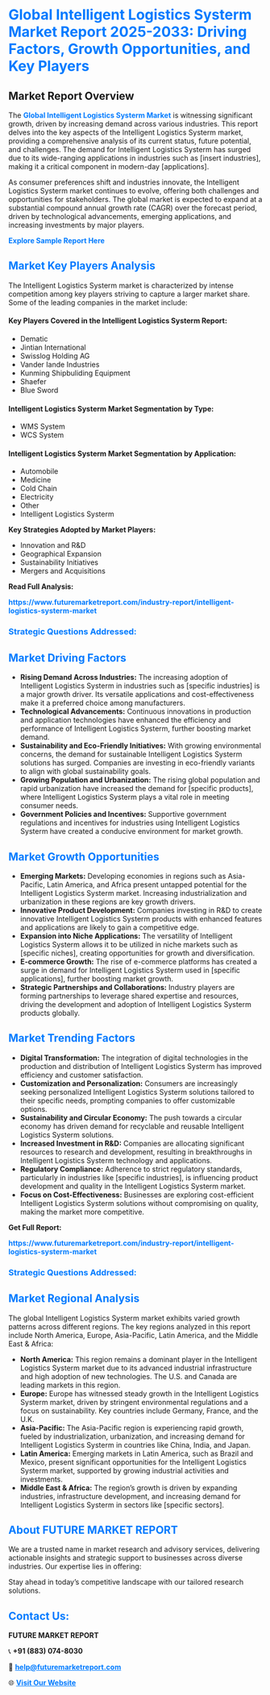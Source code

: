 <h1 style="color: #007BFF;">Global Intelligent Logistics Systerm Market Report 2025-2033: Driving Factors, Growth Opportunities, and Key Players</h1>

<section id="overview">
<h2>Market Report Overview</h2>
<p>The <a href="https://www.futuremarketreport.com/industry-report/intelligent-logistics-systerm-market" style="color: #007BFF; text-decoration: none;"><strong>Global Intelligent Logistics Systerm Market</strong></a> is witnessing significant growth, driven by increasing demand across various industries. This report delves into the key aspects of the Intelligent Logistics Systerm market, providing a comprehensive analysis of its current status, future potential, and challenges. The demand for Intelligent Logistics Systerm has surged due to its wide-ranging applications in industries such as [insert industries], making it a critical component in modern-day [applications].</p>
<p>As consumer preferences shift and industries innovate, the Intelligent Logistics Systerm market continues to evolve, offering both challenges and opportunities for stakeholders. The global market is expected to expand at a substantial compound annual growth rate (CAGR) over the forecast period, driven by technological advancements, emerging applications, and increasing investments by major players.</p>
</section>

<section id="overview">
<p><a href="https://www.futuremarketreport.com/request-sample/reportId=112508" style="color: #007BFF; text-decoration: none;"><strong>Explore Sample Report Here</strong></a></p>
</section>

<section id="key-players">
<h2 style="color: #007BFF;">Market Key Players Analysis</h2>
<p>The Intelligent Logistics Systerm market is characterized by intense competition among key players striving to capture a larger market share. Some of the leading companies in the market include:</p>
<h4>Key Players Covered in the Intelligent Logistics Systerm Report:</h4>
<ul><li>Dematic</li><li>Jintian International</li><li>Swisslog Holding AG</li><li>Vander Iande Industries</li><li>Kunming Shipbuliding Equipment</li><li>Shaefer</li><li>Blue Sword</li></ul>
<h4>Intelligent Logistics Systerm Market Segmentation by Type:</h4>
<ul><li>WMS System</li><li>WCS System</li></ul>

<h4>Intelligent Logistics Systerm Market Segmentation by Application:</h4>
<ul><li>Automobile</li><li>Medicine</li><li>Cold Chain</li><li>Electricity</li><li>Other</li><li>Intelligent Logistics Systerm</li></ul>
<p><strong>Key Strategies Adopted by Market Players:</strong></p>
<ul>
<li>Innovation and R&D</li>
<li>Geographical Expansion</li>
<li>Sustainability Initiatives</li>
<li>Mergers and Acquisitions</li>
</ul>
</section>

<section>
<p><strong>Read Full Analysis: </strong></p><a href="https://www.futuremarketreport.com/industry-report/intelligent-logistics-systerm-market" style="color: #007BFF; text-decoration: none;"><strong>https://www.futuremarketreport.com/industry-report/intelligent-logistics-systerm-market</strong></a>
<h3 style="color: #007BFF;">Strategic Questions Addressed:</h3>
</section>

<section id="driving-factors">
<h2 style="color: #007BFF;">Market Driving Factors</h2>
<ul>
<li><strong>Rising Demand Across Industries:</strong> The increasing adoption of Intelligent Logistics Systerm in industries such as [specific industries] is a major growth driver. Its versatile applications and cost-effectiveness make it a preferred choice among manufacturers.</li>
<li><strong>Technological Advancements:</strong> Continuous innovations in production and application technologies have enhanced the efficiency and performance of Intelligent Logistics Systerm, further boosting market demand.</li>
<li><strong>Sustainability and Eco-Friendly Initiatives:</strong> With growing environmental concerns, the demand for sustainable Intelligent Logistics Systerm solutions has surged. Companies are investing in eco-friendly variants to align with global sustainability goals.</li>
<li><strong>Growing Population and Urbanization:</strong> The rising global population and rapid urbanization have increased the demand for [specific products], where Intelligent Logistics Systerm plays a vital role in meeting consumer needs.</li>
<li><strong>Government Policies and Incentives:</strong> Supportive government regulations and incentives for industries using Intelligent Logistics Systerm have created a conducive environment for market growth.</li>
</ul>
</section>

<section id="growth-opportunities">
<h2 style="color: #007BFF;">Market Growth Opportunities</h2>
<ul>
<li><strong>Emerging Markets:</strong> Developing economies in regions such as Asia-Pacific, Latin America, and Africa present untapped potential for the Intelligent Logistics Systerm market. Increasing industrialization and urbanization in these regions are key growth drivers.</li>
<li><strong>Innovative Product Development:</strong> Companies investing in R&D to create innovative Intelligent Logistics Systerm products with enhanced features and applications are likely to gain a competitive edge.</li>
<li><strong>Expansion into Niche Applications:</strong> The versatility of Intelligent Logistics Systerm allows it to be utilized in niche markets such as [specific niches], creating opportunities for growth and diversification.</li>
<li><strong>E-commerce Growth:</strong> The rise of e-commerce platforms has created a surge in demand for Intelligent Logistics Systerm used in [specific applications], further boosting market growth.</li>
<li><strong>Strategic Partnerships and Collaborations:</strong> Industry players are forming partnerships to leverage shared expertise and resources, driving the development and adoption of Intelligent Logistics Systerm products globally.</li>
</ul>
</section>

<section id="trending-factors">
<h2 style="color: #007BFF;">Market Trending Factors</h2>
<ul>
<li><strong>Digital Transformation:</strong> The integration of digital technologies in the production and distribution of Intelligent Logistics Systerm has improved efficiency and customer satisfaction.</li>
<li><strong>Customization and Personalization:</strong> Consumers are increasingly seeking personalized Intelligent Logistics Systerm solutions tailored to their specific needs, prompting companies to offer customizable options.</li>
<li><strong>Sustainability and Circular Economy:</strong> The push towards a circular economy has driven demand for recyclable and reusable Intelligent Logistics Systerm solutions.</li>
<li><strong>Increased Investment in R&D:</strong> Companies are allocating significant resources to research and development, resulting in breakthroughs in Intelligent Logistics Systerm technology and applications.</li>
<li><strong>Regulatory Compliance:</strong> Adherence to strict regulatory standards, particularly in industries like [specific industries], is influencing product development and quality in the Intelligent Logistics Systerm market.</li>
<li><strong>Focus on Cost-Effectiveness:</strong> Businesses are exploring cost-efficient Intelligent Logistics Systerm solutions without compromising on quality, making the market more competitive.</li>
</ul>
</section>

<section>
<p><strong>Get Full Report: </strong></p><a href="https://www.futuremarketreport.com/industry-report/intelligent-logistics-systerm-market" style="color: #007BFF; text-decoration: none;"><strong>https://www.futuremarketreport.com/industry-report/intelligent-logistics-systerm-market</strong></a>
<h3 style="color: #007BFF;">Strategic Questions Addressed:</h3>
</section>


<section id="regional-analysis">
<h2 style="color: #007BFF;">Market Regional Analysis</h2>
<p>The global Intelligent Logistics Systerm market exhibits varied growth patterns across different regions. The key regions analyzed in this report include North America, Europe, Asia-Pacific, Latin America, and the Middle East & Africa:</p>
<ul>
<li><strong>North America:</strong> This region remains a dominant player in the Intelligent Logistics Systerm market due to its advanced industrial infrastructure and high adoption of new technologies. The U.S. and Canada are leading markets in this region.</li>
<li><strong>Europe:</strong> Europe has witnessed steady growth in the Intelligent Logistics Systerm market, driven by stringent environmental regulations and a focus on sustainability. Key countries include Germany, France, and the U.K.</li>
<li><strong>Asia-Pacific:</strong> The Asia-Pacific region is experiencing rapid growth, fueled by industrialization, urbanization, and increasing demand for Intelligent Logistics Systerm in countries like China, India, and Japan.</li>
<li><strong>Latin America:</strong> Emerging markets in Latin America, such as Brazil and Mexico, present significant opportunities for the Intelligent Logistics Systerm market, supported by growing industrial activities and investments.</li>
<li><strong>Middle East & Africa:</strong> The region’s growth is driven by expanding industries, infrastructure development, and increasing demand for Intelligent Logistics Systerm in sectors like [specific sectors].</li>
</ul>
</section>

<footer>
<h2 style="color: #007BFF;">About FUTURE MARKET REPORT</h2>
<p>We are a trusted name in market research and advisory services, delivering actionable insights and strategic support to businesses across diverse industries. Our expertise lies in offering:</p>

<p>Stay ahead in today’s competitive landscape with our tailored research solutions.</p>

<h2 style="color: #007BFF;">Contact Us:</h2>
<p><strong>FUTURE MARKET REPORT</strong></p>
<p>📞 <strong>+91 (883) 074-8030</strong></p>
<p>📧 <strong><a href="mailto:help@futuremarketreport.com" style="color: #007BFF;">help@futuremarketreport.com</a></strong></p>
<p>🌐 <strong><a href="https://www.futuremarketreport.com/" style="color: #007BFF;">Visit Our Website</a></strong></p>
</footer>